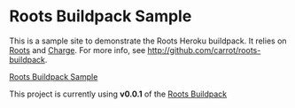 Roots Buildpack Sample
======================

This is a sample site to demonstrate the Roots Heroku buildpack. It relies on [Roots](http://roots.cx) and [Charge](https://github.com/carrot/charge). For more info, see http://github.com/carrot/roots-buildpack.

[Roots Buildpack Sample](http://roots-buildpack-sample.herokuapp.com/)

This project is currently using **v0.0.1** of the [Roots Buildpack](http://github.com/carrot/roots-buildpack)
